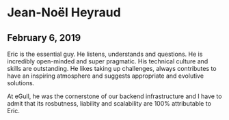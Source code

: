 # Jean-Noël Heyraud

## February 6, 2019

Eric is the essential guy. He listens, understands and questions. He is incredibly open-minded and super pragmatic.
His technical culture and skills are outstanding.
He likes taking up challenges, always contributes to have an inspiring atmosphere and suggests appropriate and evolutive solutions.

At eGull, he was the cornerstone of our backend infrastructure and I have to admit that its rosbutness, liability and scalability are 100% attributable to Eric. 

